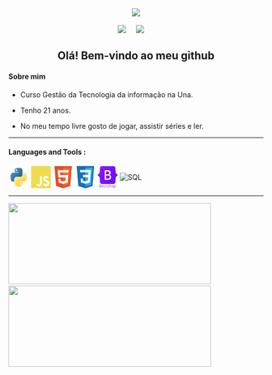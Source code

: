 <div id="header" align="center">
  <img src="https://media1.giphy.com/media/jdPMeyv9rn0hZHh8n9/200w.webp?cid=ecf05e47xe49abmg340qm4nnxxigyaj9hz0u420dog8ik5ne&rid=200w.webp&ct=s" width="100"/>
</div>
<div id="badges">
<p align="center">
  <a href="eliaslima.rd@gmail.com"><img
      src="https://img.shields.io/badge/-Gmail-%23333?style=for-the-badge&logo=gmail&logoColor=white" target="_blank"
      height=30></a>&nbsp;&nbsp;&nbsp;&nbsp;
  <a href="https://www.linkedin.com/in/elias-lima-r/" target="_blank"><img
      src="https://img.shields.io/badge/-LinkedIn-%230077B5?style=for-the-badge&logo=linkedin&logoColor=white"
      target="_blank" height=30></a>&nbsp;&nbsp;&nbsp;&nbsp;
  <img src="https://komarev.com/ghpvc/?username=Elias-Lima-code&style=flat-square&color=blue" alt=""/>
</p>
   
</div>
<h2 align = "center"> Olá! Bem-vindo ao meu github </h2>

<h4>Sobre mim</h4>

- Curso Gestão da Tecnologia da informação na Una.

- Tenho 21 anos.

- No meu tempo livre gosto de jogar, assistir séries e ler.

---
<h4>Languages and Tools :</h4>
<div style="display: inline_block">
  <img align="center" alt="Python" height="45" width="40" src="https://github.com/devicons/devicon/blob/master/icons/python/python-original.svg">
  <img align="center" alt="Js" height="45" width="40" src="https://raw.githubusercontent.com/devicons/devicon/master/icons/javascript/javascript-plain.svg">
  <img align="center" alt="HTML" height="45" width="40" src="https://raw.githubusercontent.com/devicons/devicon/master/icons/html5/html5-original.svg">
  <img align="center" alt="CSS" height="45" width="40" src="https://raw.githubusercontent.com/devicons/devicon/master/icons/css3/css3-original.svg">
  <img align="center" alt="Bootstrap" height="45" width="40" src="https://github.com/devicons/devicon/blob/master/icons/bootstrap/bootstrap-original-wordmark.svg">
  <img align="center" alt="SQL" height="45" width="40" background="white" src="https://i.imgur.com/4cmXLf7.png">
</div>

---
<div>
  <a href="https://github.com/Elias-Lima-code">
  <img height="160em" width="400" src="https://github-readme-stats.vercel.app/api?username=Elias-Lima-code&show_icons=true&theme=dark&include_all_commits=true&count_private=true"/>
  <img height="160em" width="400" src="https://github-readme-stats.vercel.app/api/top-langs/?username=Elias-Lima-code&layout=compact&langs_count=7&theme=dark"/>
</div>
